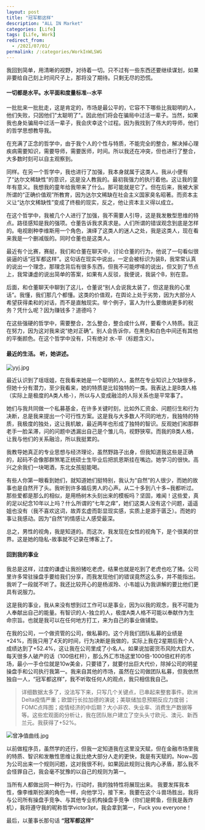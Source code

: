 ```yaml
---
layout: post
title: "冠军都这样"
description: "ALL IN Market"
categories: [Life]
tags: [Life, Work]
redirect_from:
  - /2021/07/01/
permalink: /:categories/WorkInWLSWG
---
```


我回到简单，用清晰的视野，对待着一切。只不过有一些东西还要继续谋划，如果非要给自己刻上时间尺子上，那将没了期待。只剩无尽的恐慌。

#### 一切都是水平。水平面和度量标准--水平
一批批来一批批走，这是肯定的，市场是最公平的，它容不下哪些比我聪明的人，他们失败，只因他们"太聪明了"。因此他们将会在骗局中过活一辈子。当然，如果我也身处骗局中过活一辈子，我会庆幸这个过程。因为我找到了伟大的导师，他们的哲学思想教导我。

在充满了正念的哲学中，由于我个人的个性与特质，不能完全的整合，解决掉心理疾病需要知识，需要导师，需要医师，时间。所以我还在冲突，但也进行了整合，大多数时刻可以自主观察到。

同样。在另一个哲学中，我也进行了加强，我本身就属于这类人。我从小便有了“达尔文稀缺性”的意识，这是没人教我的。最初我强力的执行着他。这让我的童年有意义。我想我的童年给我带来了什么。那可能就是它了。但在后来，我被大家所谓的“正确价值观”所教育，因为达尔文稀缺在社会主义国家臭名昭著。而资本主义让“达尔文稀缺性”变成了终极的现实，反之，他让资本主义得以成立。

在这个哲学中，我被几个人进行了加强，我不需要人引导，这是我发散型思维的特点。路径感知是我的强项。仓董告诉我求真求是。人们所谓的错误观念到底是怎样的。电视剧种李维斯用一个角色，演绎了这类人的迷人之处，我是这类人，现在看来我是一个删减版的。同时仓董也是这类人。

最近有个比赛，赛艇，我们和仓董在聊天中，讨论仓董的行为，他说了一句看似很装逼的话“冠军都这样”。这句话在现实中说出，一定会被标识为装B，我常常认真的说出一个理念，那理念背后有很多东西，但我不可能啰嗦的说出，但又到了节点上，我常谦虚的说出简单的答案，如果有人反驳，我便说，我装个B，别在意。

后面，和仓董聊天中聊到了这儿，仓董说“别人会说我太装了，但这是我的心里话”。我懂，我们那几个都懂。这类的价值观，在舆论上处于劣势，因为大部分人希望获得柔和的对话，而不是直触现实。举个例子，富人为什么要缴纳更多的税务？凭什么呢？因为赚钱多？道德吗？

在这些强硬的哲学中，需要整合，怎么整合，整合成什么样，要看个人特质。我正在努力，因为这对我来说“绝对正确”。别人会告诉你，在黑色和白色中间还有其他的平衡颜色。在这个哲学中没有，只有绝对 水-平（标题含义）。

#### 最近的生活。 听，她讲述。

![yyj.jpg](https://i.loli.net/2021/07/12/qkDNfKtedQzlRIc.jpg)

最近认识到了瑶瑶姐，在我看来她是一个聪明的人，虽然在专业知识上欠缺很多，但她十分有潜力，至少我看来，她的特质是比较独特的一类。我表达上是B类人格（实际上是极度的A类人格-），所以与人变成融洽的人际关系也是平常事了。

她们与我共同做一个私募基金，在许多关键时刻，比如外汇资金、问题衍生和行为决断，总是我来提出一个可行性方案。这是我与大多数人不同的地方，我独特的特质，我极度的独处，这让我机敏，最近两年也形成了独特的智识。反观她们和那群老手一脸呆滞，问的问题中透漏出自己是个雏儿鸟，视野狭窄。而我的B类人格，让我与他们的关系融洽，所以我挺累的。

我教导她真正的专业思想与经济理论，虽然野路子出身，但我知道我这些是正确的，起码不会像那群煞笔正统硕士生毕业后把凯恩斯挂在嘴边。她学习的很快。高兴之余我们一块喝酒，东北女孩挺能喝。

有些人你第一眼看到她们，就知道她们挺特别，我认为“自然”的人很少，而她的故事也是自然开了头。我听到许多婚后男人的心声。从二十多到八十多~我都听过。那些爱都是那么的相似，是用杨树木头刻出来的模板吗？坚固，难闻！这些爱，真的足以纪念10年以上吗？什么所谓的“七年之痒”，她们这类人没有这个问题，遥遥姐也没有（我不喜欢这词，故弄玄虚而彰显现实感，实质上是源于匮乏）。而她的事让我感动。因为“自然”的情感让人感受最深。

总之，男性的视角，我是知道的。而这次，我发现在女性的视角下，是个很美的世界。这是她的隐私-故事就不记录在博客上了。

#### 回到我的事业
我总是这样，过度的谦虚让我扮猪吃老虎，结果也就是吃到了老虎也吃了猪。公司里许多常驻操盘手要给我们分享，而我发现他们的错误竟然这么多，并不能指出。我听了一段就不听了。我还比较开心的是杨淑玲、小韦姐认为我讲解的要比他们更具有说服力。

这是我的事业，我从来没有想到过工作可以是事业，因为以我的观念，我不可能为人奉献出自己的能量。有智识的人-独立的人，极度A类人格不可能以奉献作为生命宗旨。也就是我可以在任何地方打工，来为自己的事业做铺垫。

在我的公司，一个做资管的公司，做私募的。这个月我们团队私募的业绩是+24%，而我只用了4天的时间，行为决断是我做的，实际上我在2星期后我个人成绩达到了+52.4%，这让我在公司里成了小名人。如果说加密货币风险大巨大，每天很多人破产的话（100倍杠杆），那么外汇市场这里100倍-1000倍杠杆的市场，最小一手仓位就是10w美金，只要错了，就要付出巨大代价，除掉公司的明星操盘手和公司执行我第一。我来自其他的市场，虽然在公司做团队私募，但我依然独自一人，“冠军都这样”，我不听取任何人的观点，我只相信我自己。

>详细数据太多了，没法写下来，只写几个关键点，已串起来整套事件。欧洲Delta疫情严重；欧盟行长拉加德的演说；美联储加息预期反应力度弱；FOMC点阵图；疫情经济的中后期？大小非农、失业率、消费生产数据等等。这些宏观面的分析让，我在团队账户建立了空头头寸欧元、澳元、新西兰元。我获得了+52%。

![曾净值曲线.jpg](https://i.loli.net/2021/07/12/UdfZ73BMCohLejv.jpg)

以前做程序员，虽然学的还行，但我一定知道我在这里没天赋，但在金融市场里我的特质、智识和发散性思维让我比绝大部分人走的更快，我是有天赋的。Now~因为公司出来一个规则问题，这对我很不利，如果因此规则让我内心矛盾，那么我不会怪罪自己，我会毫不犹豫的以自己的规则为第一。

当所有人都做出同一种行为，行动时，我的独特性将展现出来。
我要发挥我本性，像李维斯扮演的角色一样，向他学习，接下来，我要在这个斗兽场胜出，我将与公司所有操盘手竞争、与其他专业机构操盘手竞争（你们是鳄鱼，但我是轰炸机），我将遵守我的昵称哲学victor3pt，我会拿到第一，Fuck you everyone！

最后，以董事长那句话 **“冠军都这样”**